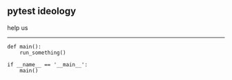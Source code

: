 ## pytest ideology

help us

----

```python[4-5|1|2]
def main():
    run_something()

if __name__ == '__main__':
    main()
```
